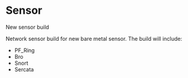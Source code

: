 # Sensor
New sensor build

Network sensor build for new bare metal sensor.  The build will include:

- PF_Ring
- Bro
- Snort
- Sercata
